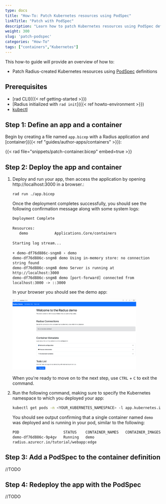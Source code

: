 ```yaml
---
type: docs
title: "How-To: Patch Kubernetes resources using PodSpec"
linkTitle: "Patch with PodSpec"
description: "Learn how to patch Kubernetes resources using PodSpec definitions"
weight: 300
slug: 'patch-podspec'
categories: "How-To"
tags: ["containers","Kubernetes"]
---
```


This how-to guide will provide an overview of how to:

- Patch Radius-created Kubernetes resources using [PodSpec](https://kubernetes.io/docs/reference/kubernetes-api/workload-resources/pod-v1/#PodSpec) definitions

## Prerequisites

- [rad CLI]({{< ref getting-started >}})
- [Radius initialized with `rad init`]({{< ref howto-environment >}})
- [kubectl](https://kubernetes.io/docs/tasks/tools/install-kubectl/)

## Step 1: Define an app and a container

Begin by creating a file named `app.bicep` with a Radius application and [container]({{< ref "guides/author-apps/containers" >}}):

{{< rad file="snippets/patch-container.bicep" embed=true >}}

## Step 2: Deploy the app and container

1. Deploy and run your app, then access the application by opening http://localhost:3000 in a browser.:

   ```bash
   rad run ./app.bicep
   ```

   Once the deployment completes successfully, you should see the following confirmation message along with some system logs:

   ```
   Deployment Complete

   Resources:
      demo            Applications.Core/containers

   Starting log stream...

   + demo-df76d886c-sngm8 › demo
   demo-df76d886c-sngm8 demo Using in-memory store: no connection string found
   demo-df76d886c-sngm8 demo Server is running at http://localhost:3000
   demo-df76d886c-sngm8 demo [port-forward] connected from localhost:3000 -> ::3000
   ```

   In your browser you should see the demo app:

   <img src="./demoapp-howtopatchpod.png" alt="Screenshot of Radius Demo app" width="400"/>

   When you're ready to move on to the next step, use `CTRL` + `C` to exit the command.

2. Run the following command, making sure to specify the Kubernetes namespace to which you deployed your app:

   ```bash
   kubectl get pods -n <YOUR_KUBERNETES_NAMESPACE> -l app.kubernetes.io/name=demo -o custom-columns=POD:.metadata.name,STATUS:.status.phase,CONTAINER_NAMES:spec.containers[:].name,CONTAINER_IMAGES:spec.containers[:].image
   ```

   You should see output confirming that a single container named `demo` was deployed and is running in your pod, similar to the following:

   ```
   POD                    STATUS    CONTAINER_NAMES   CONTAINER_IMAGES
   demo-df76d886c-9p4gv   Running   demo              radius.azurecr.io/tutorial/webapp:edge
   ```

## Step 3: Add a PodSpec to the container definition

//TODO

## Step 4: Redeploy the app with the PodSpec

//TODO